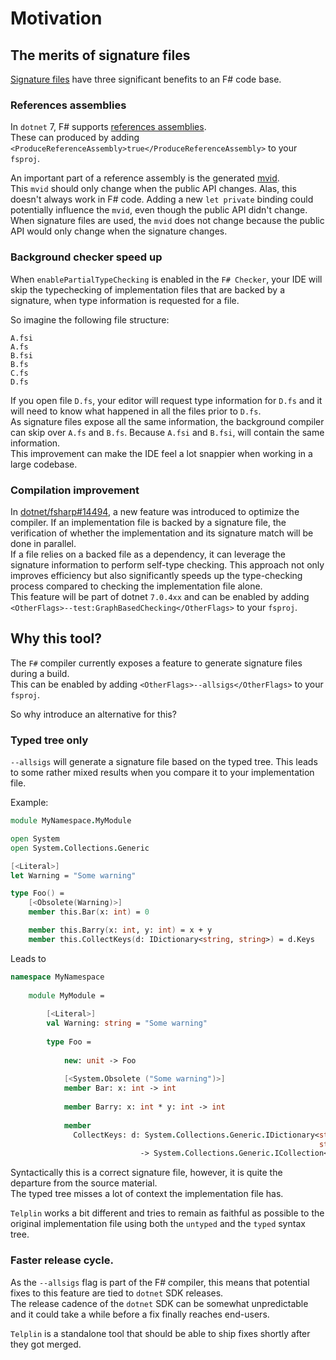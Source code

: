 ﻿---
index: 1
---
# Motivation

## The merits of signature files

[Signature files](https://learn.microsoft.com/en-us/dotnet/fsharp/language-reference/signature-files) have three significant benefits to an F# code base.  

### References assemblies

In `dotnet` 7, F# supports [references assemblies](https://learn.microsoft.com/en-us/dotnet/standard/assembly/reference-assemblies).  
These can produced by adding `<ProduceReferenceAssembly>true</ProduceReferenceAssembly>` to your `fsproj`.

An important part of a reference assembly is the generated [mvid](https://learn.microsoft.com/en-us/dotnet/api/system.reflection.module.moduleversionid?view=net-7.0).  
This `mvid` should only change when the public API changes. Alas, this doesn't always work in F# code. Adding a new `let private` binding could potentially influence the `mvid`, even though the public API didn't change.  
When signature files are used, the `mvid` does not change because the public API would only change when the signature changes.

### Background checker speed up

When `enablePartialTypeChecking` is enabled in the `F# Checker`, your IDE will skip the typechecking of implementation files that are backed by a signature, when type information is requested for a file.

So imagine the following file structure:

```
A.fsi
A.fs
B.fsi
B.fs
C.fs
D.fs
```

If you open file `D.fs`, your editor will request type information for `D.fs` and it will need to know what happened in all the files prior to `D.fs`.  
As signature files expose all the same information, the background compiler can skip over `A.fs` and `B.fs`. Because `A.fsi` and `B.fsi`, will contain the same information.  
This improvement can make the IDE feel a lot snappier when working in a large codebase.

### Compilation improvement

In [dotnet/fsharp#14494](https://github.com/dotnet/fsharp/pull/14494), a new feature was introduced to optimize the compiler. If an implementation file is backed by a signature file, the verification of whether the implementation and its signature match will be done in parallel.  
If a file relies on a backed file as a dependency, it can leverage the signature information to perform self-type checking. This approach not only improves efficiency but also significantly speeds up the type-checking process compared to checking the implementation file alone.  
This feature will be part of dotnet `7.0.4xx` and can be enabled by adding `<OtherFlags>--test:GraphBasedChecking</OtherFlags>` to your `fsproj`.

## Why this tool?

The `F#` compiler currently exposes a feature to generate signature files during a build.  
This can be enabled by adding `<OtherFlags>--allsigs</OtherFlags>` to your `fsproj`.

So why introduce an alternative for this?

### Typed tree only

`--allsigs` will generate a signature file based on the typed tree. This leads to some rather mixed results when you compare it to your implementation file.

Example:

```fsharp
module MyNamespace.MyModule

open System
open System.Collections.Generic

[<Literal>]
let Warning = "Some warning"

type Foo() =
    [<Obsolete(Warning)>]
    member this.Bar(x: int) = 0

    member this.Barry(x: int, y: int) = x + y
    member this.CollectKeys(d: IDictionary<string, string>) = d.Keys
```

Leads to

```fsharp
namespace MyNamespace
    
    module MyModule =
        
        [<Literal>]
        val Warning: string = "Some warning"
        
        type Foo =
            
            new: unit -> Foo
            
            [<System.Obsolete ("Some warning")>]
            member Bar: x: int -> int
            
            member Barry: x: int * y: int -> int
            
            member
              CollectKeys: d: System.Collections.Generic.IDictionary<string,
                                                                     string>
                             -> System.Collections.Generic.ICollection<string>
```

Syntactically this is a correct signature file, however, it is quite the departure from the source material.  
The typed tree misses a lot of context the implementation file has.

`Telplin` works a bit different and tries to remain as faithful as possible to the original implementation file using both the `untyped` and the `typed` syntax tree.

### Faster release cycle.

As the `--allsigs` flag is part of the F# compiler, this means that potential fixes to this feature are tied to `dotnet` SDK releases.  
The release cadence of the `dotnet` SDK can be somewhat unpredictable and it could take a while before a fix finally reaches end-users.

`Telplin` is a standalone tool that should be able to ship fixes shortly after they got merged.

<tp-nav previous="./index.html" next="./usage.html"></tp-nav>